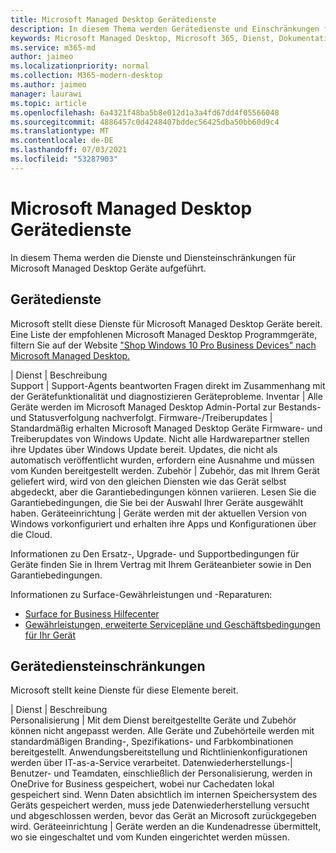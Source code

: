 ```yaml
---
title: Microsoft Managed Desktop Gerätedienste
description: In diesem Thema werden Gerätedienste und Einschränkungen für Microsoft Managed Desktop aufgeführt.
keywords: Microsoft Managed Desktop, Microsoft 365, Dienst, Dokumentation
ms.service: m365-md
author: jaimeo
ms.localizationpriority: normal
ms.collection: M365-modern-desktop
ms.author: jaimeo
manager: laurawi
ms.topic: article
ms.openlocfilehash: 6a4321f48ba5b8e012d1a3a4fd67dd4f05566048
ms.sourcegitcommit: 4886457c0d4248407bddec56425dba50bb60d9c4
ms.translationtype: MT
ms.contentlocale: de-DE
ms.lasthandoff: 07/03/2021
ms.locfileid: "53287903"
---
```

# <a name="microsoft-managed-desktop-device-services"></a>Microsoft Managed Desktop Gerätedienste

In diesem Thema werden die Dienste und Diensteinschränkungen für Microsoft Managed Desktop Geräte aufgeführt.

## <a name="device-services"></a>Gerätedienste

Microsoft stellt diese Dienste für Microsoft Managed Desktop Geräte bereit. Eine Liste der empfohlenen Microsoft Managed Desktop Programmgeräte, filtern Sie auf der Website ["Shop Windows 10 Pro Business Devices" nach Microsoft Managed Desktop.](https://www.microsoft.com/windowsforbusiness/view-all-devices)

 | Dienst | Beschreibung  
Support | Support-Agents beantworten Fragen direkt im Zusammenhang mit der Gerätefunktionalität und diagnostizieren Geräteprobleme.
Inventar | Alle Geräte werden im Microsoft Managed Desktop Admin-Portal zur Bestands- und Statusverfolgung nachverfolgt.
Firmware-/Treiberupdates | Standardmäßig erhalten Microsoft Managed Desktop Geräte Firmware- und Treiberupdates von Windows Update. Nicht alle Hardwarepartner stellen ihre Updates über Windows Update bereit. Updates, die nicht als automatisch veröffentlicht wurden, erfordern eine Ausnahme und müssen vom Kunden bereitgestellt werden.
Zubehör | Zubehör, das mit Ihrem Gerät geliefert wird, wird von den gleichen Diensten wie das Gerät selbst abgedeckt, aber die Garantiebedingungen können variieren. Lesen Sie die Garantiebedingungen, die Sie bei der Auswahl Ihrer Geräte ausgewählt haben. Geräteeinrichtung | Geräte werden mit der aktuellen Version von Windows vorkonfiguriert und erhalten ihre Apps und Konfigurationen über die Cloud.

Informationen zu Den Ersatz-, Upgrade- und Supportbedingungen für Geräte finden Sie in Ihrem Vertrag mit Ihrem Geräteanbieter sowie in Den Garantiebedingungen.

Informationen zu Surface-Gewährleistungen und -Reparaturen:

- [Surface for Business Hilfecenter](https://support.microsoft.com/hub/4339296/surface-for-business-help)
- [Gewährleistungen, erweiterte Servicepläne und Geschäftsbedingungen für Ihr Gerät](https://support.microsoft.com/help/4040687/info-about-warranties-extended-service-plans-and-terms-conditions)


## <a name="device-service-limitations"></a>Gerätediensteinschränkungen

Microsoft stellt keine Dienste für diese Elemente bereit.

 | Dienst | Beschreibung  
Personalisierung | Mit dem Dienst bereitgestellte Geräte und Zubehör können nicht angepasst werden. Alle Geräte und Zubehörteile werden mit standardmäßigen Branding-, Spezifikations- und Farbkombinationen bereitgestellt. Anwendungsbereitstellung und Richtlinienkonfigurationen werden über IT-as-a-Service verarbeitet.
Datenwiederherstellungs-| Benutzer- und Teamdaten, einschließlich der Personalisierung, werden in OneDrive for Business gespeichert, wobei nur Cachedaten lokal gespeichert sind. Wenn Daten absichtlich im internen Speichersystem des Geräts gespeichert werden, muss jede Datenwiederherstellung versucht und abgeschlossen werden, bevor das Gerät an Microsoft zurückgegeben wird.
Geräteeinrichtung | Geräte werden an die Kundenadresse übermittelt, wo sie eingeschaltet und vom Kunden eingerichtet werden müssen.
